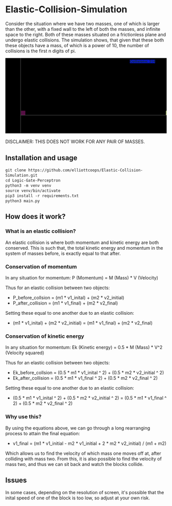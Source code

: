# Elastic-Collision-Simulation

Consider the situation where we have two masses, one of which is larger than the other, with a fixed wall to the left of both the masses, and infinite space to the right. Both of these masses situated on a frictionless plane and undergo elastic collisions. The simulation shows, that given that these both these objects have a mass, of which is a power of 10, the number of collisions is the first n digits of pi.

![Example](example.png)

DISCLAIMER: THIS DOES NOT WORK FOR ANY PAIR OF MASSES.

## Installation and usage

```
git clone https://github.com/elliottcoops/Elastic-Collision-Simulation.git
cd Logic-Gate-Perceptron
python3 -m venv venv
source venv/bin/activate
pip3 install -r requirements.txt
python3 main.py
```

## How does it work?

### What is an elastic collision?

An elastic collision is where both momentum and kinetic energy are both conserved. This is such that, the total kinetic energy and momentum in the system of masses before, is exactly equal to that after. 

### Conservation of momentum

In any situation for momentum: P (Momentum) = M (Mass) * V (Velocity)

Thus for an elastic collision between two objects: 

  - P_before_collsion = (m1 * v1_inital) + (m2 * v2_initial)
  - P_after_collision = (m1 * v1_final) + (m2 * v2_final)

Setting these equal to one another due to an elastic collision:

  - (m1 * v1_inital) + (m2 * v2_initial) = (m1 * v1_final) + (m2 * v2_final)

### Conservation of kinetic energy

In any situation for momentum: Ek (Kinetic energy) = 0.5 * M (Mass) * V^2 (Velocity squared)

Thus for an elastic collision between two objects: 

  - Ek_before_collsion = (0.5 * m1 * v1_inital ^ 2) + (0.5 * m2 * v2_initial ^ 2)
  - Ek_after_collision = (0.5 * m1 * v1_final ^ 2) + (0.5 * m2 * v2_final ^ 2)

Setting these equal to one another due to an elastic collision:

  - (0.5 * m1 * v1_inital ^ 2) + (0.5 * m2 * v2_initial ^ 2) = (0.5 * m1 * v1_final ^ 2) + (0.5 * m2 * v2_final ^ 2)

### Why use this?

By using the equations above, we can go through a long rearranging process to attain the final equation: 

  - v1_final = (m1 * v1_initial - m2 * v1_initial + 2 * m2 * v2_initial) / (m1 + m2)

Which allows us to find the velocity of which mass one moves off at, after colliding with mass two. From this, it is also possible to find the velocity of mass two, and thus we can sit back and watch the blocks collide.

## Issues

In some cases, depending on the resolution of screen, it's possible that the inital speed of one of the block is too low, so adjust at your own risk.

